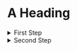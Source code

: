 # A Heading

<details>
  <summary>First Step</summary>
  The steps that are hidden.
</details>

<details>
  <summary>Second Step</summary>
1. Do this.
2. Then this.
3. Finally that.
</details>
